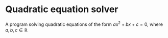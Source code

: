 # Quadratic equation solver

A program solving quadratic equations of the form $ax^2 + bx + c = 0,$ where $a, b, c \in \mathbb {R}$
